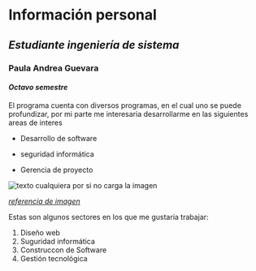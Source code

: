 # **Información personal** 
## *Estudiante ingeniería de sistema*
### **Paula Andrea Guevara**
#### *Octavo semestre*

El programa cuenta con diversos programas, en el cual uno se puede profundizar, por mi parte 
me interesaria desarrollarme en las siguientes areas de interes 

* Desarrollo de software
- seguridad informática
* Gerencia de proyecto

![texto cualquiera por si no carga la imagen](https://www.extrasoft.es/wp-content/uploads/2016/10/extrasoftware-imagenhome.png)

[*referencia de imagen*](#https://www.extrasoft.es/)

Estas son algunos sectores en los que me gustaria trabajar:

1. Diseño web
2. Suguridad informática
3. Construccon de Software
4. Gestión tecnológica









